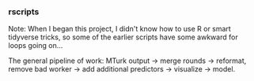 ### rscripts

Note: When I began this project, I didn't know how to use R or smart tidyverse tricks, so some of the earlier scripts have some awkward for loops going on...

The general pipeline of work: MTurk output -> merge rounds -> reformat, remove bad worker -> add additional predictors -> visualize -> model. 
